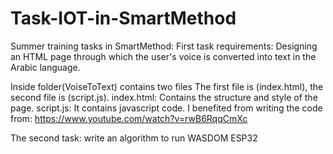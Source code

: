 # Task-IOT-in-SmartMethod
Summer training tasks in SmartMethod:
First task requirements:
Designing an HTML page through which the user's voice is converted into text in the Arabic language.

Inside folder(VoiseToText) contains two files
The first file is (index.html), the second file is (script.js).
index.html: Contains the structure and style of the page.
script.js: It contains javascript code.
I benefited from writing the code from: https://www.youtube.com/watch?v=rwB6RqqCmXc


The second task:
write an algorithm to run WASDOM ESP32

